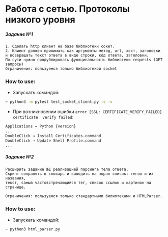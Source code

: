 # Работа с сетью. Протоколы низкого уровня

##### Задание №1
```
1. Сделать http клиент на базе библиотеки сокет.
2. Клиент должен принимать как аргументы метод, url, хост, заголовки 
и возвращать текст ответа в виде строки, код ответа, заголовки.
По сути нужно продублировать функцинальность библиотеки requests (GET запросы)
Ограничения: пользуемся только библиотекой socket
```

### How to use:
* Запускать командой:
```sh
~ python3 -m pytest test_socket_client.py -s -v
```
* При возникновении ошибки `error [SSL: CERTIFICATE_VERIFY_FAILED] certificate 
verify failed`:
```sh
Applications → Python {version}
...
DoubleClick → Install Certificates.command
DoubleClick → Update Shell Profile.command
...
```

##### Задание №2
```
Расширить задание №1 реализацией парсинга тела ответа. 
Скрипт сохранять в словарь и выводить на экран список: тегов и их названия, 
текст, самый частовстречающийся тег, список ссылок и картинок на странице.

Ограничения: пользуемся только стандартными билиотеками и HTMLParser.
```
### How to use:
* Запускать командой:
```sh
~ python3 html_parser.py
```